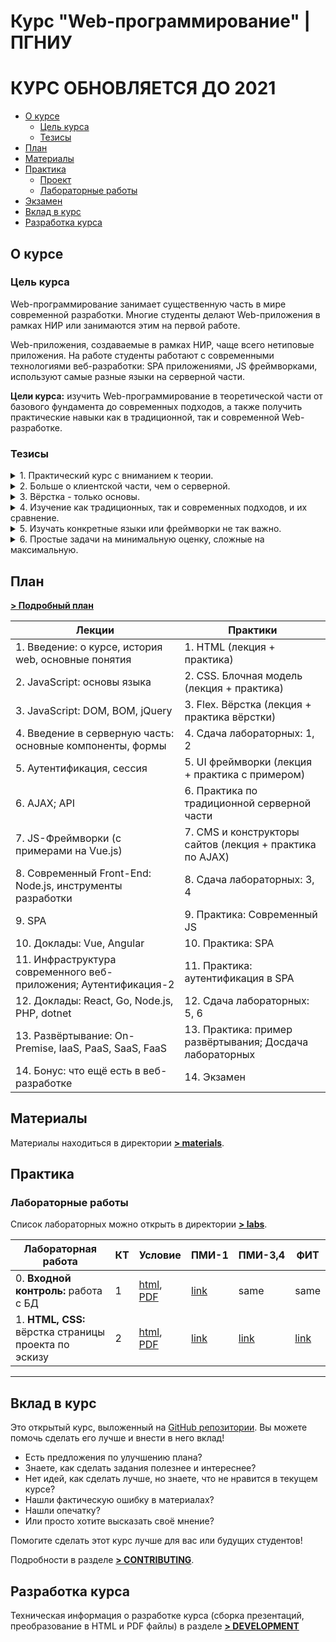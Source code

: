# Курс "Web-программирование" | ПГНИУ

# **КУРС ОБНОВЛЯЕТСЯ ДО 2021**

<!-- toc -->

- [О курсе](#%D0%BE-%D0%BA%D1%83%D1%80%D1%81%D0%B5)
  * [Цель курса](#%D1%86%D0%B5%D0%BB%D1%8C-%D0%BA%D1%83%D1%80%D1%81%D0%B0)
  * [Тезисы](#%D1%82%D0%B5%D0%B7%D0%B8%D1%81%D1%8B)
- [План](#%D0%BF%D0%BB%D0%B0%D0%BD)
- [Материалы](#%D0%BC%D0%B0%D1%82%D0%B5%D1%80%D0%B8%D0%B0%D0%BB%D1%8B)
- [Практика](#%D0%BF%D1%80%D0%B0%D0%BA%D1%82%D0%B8%D0%BA%D0%B0)
  * [Проект](#%D0%BF%D1%80%D0%BE%D0%B5%D0%BA%D1%82)
  * [Лабораторные работы](#%D0%BB%D0%B0%D0%B1%D0%BE%D1%80%D0%B0%D1%82%D0%BE%D1%80%D0%BD%D1%8B%D0%B5-%D1%80%D0%B0%D0%B1%D0%BE%D1%82%D1%8B)
- [Экзамен](#%D1%8D%D0%BA%D0%B7%D0%B0%D0%BC%D0%B5%D0%BD)
- [Вклад в курс](#%D0%B2%D0%BA%D0%BB%D0%B0%D0%B4-%D0%B2-%D0%BA%D1%83%D1%80%D1%81)
- [Разработка курса](#%D1%80%D0%B0%D0%B7%D1%80%D0%B0%D0%B1%D0%BE%D1%82%D0%BA%D0%B0-%D0%BA%D1%83%D1%80%D1%81%D0%B0)

<!-- tocstop -->

## О курсе

### Цель курса

Web-программирование занимает существенную часть в мире современной разработки. Многие студенты делают Web-приложения в рамках НИР или занимаются этим на первой работе.

Web-приложения, создаваемые в рамках НИР, чаще всего нетиповые приложения. На работе студенты работают с современными технологиями веб-разработки: SPA приложениями, JS фреймворками, используют самые разные языки на серверной части.

**Цели курса:** изучить Web-программирование в теоретической части от базового фундамента до современных подходов, а также получить практические навыки как в традиционной, так и современной Web-разработке.

### Тезисы
<details>
<summary>1. Практический курс с вниманием к теории.</summary>

Главное в курсе - получение практических навыков разработки. Но курс университетский и большое внимание уделяется изучению концепций, подходов и систематизации знаний.
</details>

<details>
<summary>2. Больше о клиентской части, чем о серверной.</summary>

Серверная часть веб-приложения ближе к "обычному" приложению. Студенты изучают работу с БД на курсе "БД и СУБД", сетевое взаимодействие, разработку веб-сервисов и распределённых приложений на курсе "Технологии разработки распределённых приложений". Важно научиться разрабатывать приложение для веб-браузера и понимать, как применять навыки, полученные на других курсах, в разработке серверной части веб-приложения. 
</details>

<details><summary>3. Вёрстка - только основы.</summary>

Вёрстка - большая тема. Её сложно изучить за небольшое число занятий и требуется много практики. В то же время в университете студентам важнее быстрая разработка работающего прототипа, а не реализация уникального дизайна.
</details>

<details>
<summary>4. Изучение как традиционных, так и современных подходов, и их сравнение.</summary>

Изучение традиционных подходов важно для понимания основ, а современных - для решения актуальных практических задач. Решение одних и тех же задач разными подходами поможет лучше понять разницу между ними. 
</details>


<details>
<summary>5. Изучать конкретные языки или фреймворки не так важно.</summary>

Курс не посвящён разработке сайтов на фреймворке A для языка B. У студентов разные предпочтения, они работают на разных технологических стеках как самостоятельно, так и на работе. Важно понимать основные концепции, и систематизировать знания. Тем не менее, примеры показываются на определённых (но простых) технологиях.   
</details>

 
<details>
<summary>6. Простые задачи на минимальную оценку, сложные на максимальную.</summary>

Не всем интересна и нужна веб-разработка. Курс должен быть как можно полезнее для заинтересованных, но не становиться ночным кошмаром для тех, для кого это "просто ещё один курс, который надо сдать". Для получения проходного балла достаточно сдать простые лабораторные работы.
</details>

## План

**[> Подробный план](./Plan.md)**

| Лекции                                                           | Практики                                                 |
|------------------------------------------------------------------|----------------------------------------------------------|
| 1. Введение: о курсе, история web, основные понятия              | 1. HTML  (лекция + практика)                             |
| 2. JavaScript: основы языка                                      | 2. CSS. Блочная модель (лекция + практика)               |
| 3. JavaScript: DOM, BOM, jQuery                                  | 3. Flex. Вёрстка (лекция + практика вёрстки)             |
| 4. Введение в серверную часть: основные компоненты, формы        | 4. Сдача лабораторных: 1, 2                              |
| 5. Аутентификация, сессия                                        | 5. UI фреймворки (лекция + практика с примером)          |
| 6. AJAX; API                                                     | 6. Практика по традиционной серверной части              |
| 7. JS-Фреймворки (c примерами на Vue.js)                         | 7. CMS и конструкторы сайтов (лекция + практика по AJAX) |
| 8. Современный Front-End: Node.js, инструменты разработки        | 8. Сдача лабораторных: 3, 4                              |
| 9. SPA                                                           | 9. Практика: Современный JS                              |
| 10. Доклады: Vue, Angular                                        | 10. Практика: SPA                                        |
| 11. Инфраструктура современного веб-приложения; Аутентификация-2 | 11. Практика: аутентификация в SPA                       |
| 12. Доклады: React, Go, Node.js, PHP, dotnet                     | 12. Сдача лабораторных: 5, 6                             |
| 13. Развёртывание: On-Premise, IaaS, PaaS, SaaS, FaaS            | 13. Практика: пример развёртывания; Досдача лабораторных |
| 14. Бонус: что ещё есть в веб-разработке                         | 14. Экзамен                                              | 

## Материалы

Материалы находиться в директории **[> materials](materials)**.

## Практика
<!--
Лабораторные работы реализуют часть проекта - ToDo-шки.

### Проект

Зарегистрированные пользователь может создавать задачи, имеющие заголовок и описание, просматривать их, удалять, редактировать, отменять выполненными. У каждой задачи есть своя страница.

~~Лабораторные работы реализуют части проекта - Мини-почту.~~

~~### Проект~~

~~Мини-почта - реализация простой почты.~~

~~Зарегистрированный пользователь может отправить "письмо" другому зарегистрированному пользователю по его имени. Каждый пользователь видит список всех своих сообщений: исходящих и входящих. Письмо может находиться в состоянии "прочитано" и "не прочитано". Непрочитанные письма можно удалять.~~ 
-->
### Лабораторные работы

Список лабораторных можно открыть в директории **[> labs](labs)**.

| Лабораторная работа                                      | КТ   | Условие                                                                                                      | ПМИ-1                                           | ПМИ-3,4                                         | ФИТ                                             |
|----------------------------------------------------------|------|--------------------------------------------------------------------------------------------------------------|-------------------------------------------------|-------------------------------------------------|-------------------------------------------------|
| 0. **Входной контроль:** работа с БД                     | 1    | [html](labs/0-Incoming-control/0-Incoming-control.md), [PDF](labs/0-Incoming-control/0-Incoming-control.pdf) | [link](https://classroom.github.com/a/Jh5po0tZ) | same                                            | same                                            |
| 1. **HTML, CSS:** вёрстка страницы проекта по эскизу     | 2    | [html](labs/1-HTML-CSS/1-HTML-CSS.md), [PDF](labs/1-HTML-CSS/1-HTML-CSS.pdf)                                 | [link](https://classroom.github.com/a/tA9HXI5v) | [link](https://classroom.github.com/a/vbec8prw) | [link](https://classroom.github.com/a/xQDrK0mg) |
<!--
| 2. **JS:** разработка маленькой игры на JavaScript       | 2    | [html](labs/2-JS/2-JS.md), [PDF](labs/2-JS/2-JS.pdf)                                                         | [link](https://classroom.github.com/a/12U1CKc9) | -                                                                                             | [link](https://classroom.github.com/a/BG5Ga3_o) |
| 3. **Традиционное Web-приложение:** часть проекта без JS | 3    | [html](labs/3-Simple-Server/3-Simple-Server.md), [PDF](labs/3-Simple-Server/3-Simple-Server.pdf)             | [link](https://classroom.github.com/a/sI8JrOkW) | -                                                                                             | [link](https://classroom.github.com/a/ts9VMGVt) |
| 4. **AJAX:** добавление AJAX в проект                    | 4    | [html](labs/4-AJAX/4-AJAX.md), [PDF](labs/4-AJAX/4-AJAX.pdf)                                                 | [link](https://classroom.github.com/a/Hvtb11zk) | -                                                                                             | [link](https://classroom.github.com/a/FjIVcaG2) |
| 5. **SPA:** реализация клиентской части проекта как SPA  | 4    | [html](labs/5-SPA/5-SPA.md), [PDF](labs/5-SPA/5-SPA.pdf)                                                     | [link](https://classroom.github.com/a/LHt9NTv1) | -                                                                                             | [link](https://classroom.github.com/a/UKHP7iU4) |
| 6. **Проект:** окончательная реализация SPA и API        | 3    | [html](labs/6-Web-App/6-Web-App.md), [PDF](labs/6-Web-App/6-Web-App.pdf)                                     | [link](https://classroom.github.com/a/Kl6REiVi) | -                                                                                             | [link](https://classroom.github.com/a/PASZU9DT) |
| Альтернатива лабораторным работам 5-6                    | 3-4  | [html](labs/Alternative/Alternative.md), [PDF](labs/Alternative/Alternative.pdf)                             | - | - | - | - | - |

-->

<!--

## Экзамен

Информация об экзамене и вопросах к экзамену на странице **[> Экзамен](./Exam.md)**

Итого контрольные точки собираются следующим образом:
- КТ1 `10 б.` = Входной контроль `10 б.`
- КТ2 `20 б.` = ЛР1 (HTML, CSS) `10 б.` + ЛР2 (JS) `10 б.`
- КТ3 `20 б.` = ЛР3 (Server) `10 б.` + ЛР6 (Project) `10 б.`
- КТ4 `20 б.` = ЛР4 (AJAX) `10 б.` + ЛР5 (SPA) `10 б.`
- КТ5 `40 б.` = (ЛР1 + ЛР2 + ЛР3 + ЛР4 + ЛР5 + ЛР6) / 3 `20 б.` + Тест `20 б.`

-->

---

## Вклад в курс

Это открытый курс, выложенный на [GitHub репозитории](https://github.com/movs-psu/web-development-course). Вы можете помочь сделать его лучше и внести в него вклад!

- Есть предложения по улучшению плана?
- Знаете, как сделать задания полезнее и интереснее?
- Нет идей, как сделать лучше, но знаете, что не нравится в текущем курсе? 
- Нашли фактическую ошибку в материалах?
- Нашли опечатку?
- Или просто хотите высказать своё мнение?

Помогите сделать этот курс лучше для вас или будущих студентов!

Подробности в разделе **[> CONTRIBUTING](./CONTRIBUTING.md)**.

## Разработка курса

Техническая информация о разработке курса (сборка презентаций, преобразование в HTML и PDF файлы) в разделе **[> DEVELOPMENT](./DEVELOPMENT.md)**
